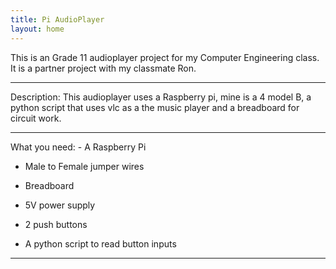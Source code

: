 ```yaml
---
title: Pi AudioPlayer
layout: home
---
```

This is an Grade 11 audioplayer project for my Computer Engineering class. It is a partner project with my classmate Ron.
<hr>
Description: This audioplayer uses a Raspberry pi, mine is a 4 model B, a python script that uses vlc as a the music player and a breadboard for circuit work.
<hr>
What you need:  
- A Raspberry Pi  

- Male to Female jumper wires  

- Breadboard  

- 5V power supply  

- 2 push buttons  

- A python script to read button inputs
<hr>

  
  

